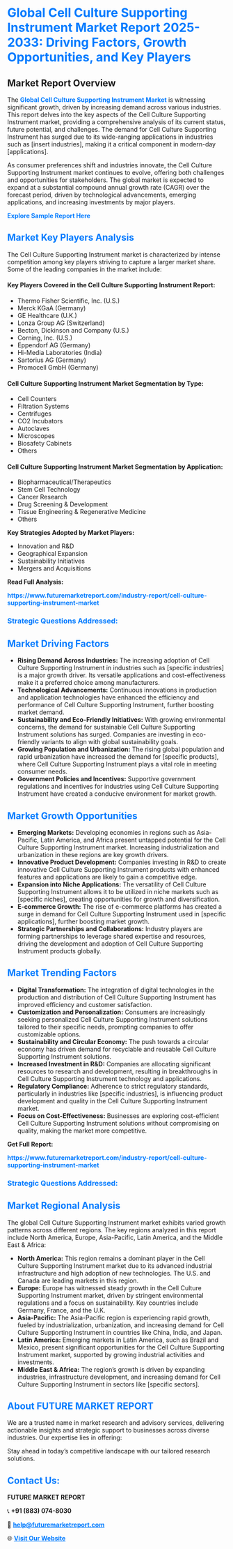 <h1 style="color: #007BFF;">Global Cell Culture Supporting Instrument Market Report 2025-2033: Driving Factors, Growth Opportunities, and Key Players</h1>

<section id="overview">
<h2>Market Report Overview</h2>
<p>The <a href="https://www.futuremarketreport.com/industry-report/cell-culture-supporting-instrument-market" style="color: #007BFF; text-decoration: none;"><strong>Global Cell Culture Supporting Instrument Market</strong></a> is witnessing significant growth, driven by increasing demand across various industries. This report delves into the key aspects of the Cell Culture Supporting Instrument market, providing a comprehensive analysis of its current status, future potential, and challenges. The demand for Cell Culture Supporting Instrument has surged due to its wide-ranging applications in industries such as [insert industries], making it a critical component in modern-day [applications].</p>
<p>As consumer preferences shift and industries innovate, the Cell Culture Supporting Instrument market continues to evolve, offering both challenges and opportunities for stakeholders. The global market is expected to expand at a substantial compound annual growth rate (CAGR) over the forecast period, driven by technological advancements, emerging applications, and increasing investments by major players.</p>
</section>

<section id="overview">
<p><a href="https://www.futuremarketreport.com/request-sample/reportId=85054" style="color: #007BFF; text-decoration: none;"><strong>Explore Sample Report Here</strong></a></p>
</section>

<section id="key-players">
<h2 style="color: #007BFF;">Market Key Players Analysis</h2>
<p>The Cell Culture Supporting Instrument market is characterized by intense competition among key players striving to capture a larger market share. Some of the leading companies in the market include:</p>
<h4>Key Players Covered in the Cell Culture Supporting Instrument Report:</h4>
<ul><li>Thermo Fisher Scientific, Inc. (U.S.)</li><li>Merck KGaA (Germany)</li><li>GE Healthcare (U.K.)</li><li>Lonza Group AG (Switzerland)</li><li>Becton, Dickinson and Company (U.S.)</li><li>Corning, Inc. (U.S.)</li><li>Eppendorf AG (Germany)</li><li>Hi-Media Laboratories (India)</li><li>Sartorius AG (Germany)</li><li>Promocell GmbH (Germany)</li></ul>
<h4>Cell Culture Supporting Instrument Market Segmentation by Type:</h4>
<ul><li>Cell Counters</li><li>Filtration Systems</li><li>Centrifuges</li><li>CO2 Incubators</li><li>Autoclaves</li><li>Microscopes</li><li>Biosafety Cabinets</li><li>Others</li></ul>

<h4>Cell Culture Supporting Instrument Market Segmentation by Application:</h4>
<ul><li>Biopharmaceutical/Therapeutics</li><li>Stem Cell Technology</li><li>Cancer Research</li><li>Drug Screening &amp; Development</li><li>Tissue Engineering &amp; Regenerative Medicine</li><li>Others</li></ul>
<p><strong>Key Strategies Adopted by Market Players:</strong></p>
<ul>
<li>Innovation and R&D</li>
<li>Geographical Expansion</li>
<li>Sustainability Initiatives</li>
<li>Mergers and Acquisitions</li>
</ul>
</section>

<section>
<p><strong>Read Full Analysis: </strong></p><a href="https://www.futuremarketreport.com/industry-report/cell-culture-supporting-instrument-market" style="color: #007BFF; text-decoration: none;"><strong>https://www.futuremarketreport.com/industry-report/cell-culture-supporting-instrument-market</strong></a>
<h3 style="color: #007BFF;">Strategic Questions Addressed:</h3>
</section>

<section id="driving-factors">
<h2 style="color: #007BFF;">Market Driving Factors</h2>
<ul>
<li><strong>Rising Demand Across Industries:</strong> The increasing adoption of Cell Culture Supporting Instrument in industries such as [specific industries] is a major growth driver. Its versatile applications and cost-effectiveness make it a preferred choice among manufacturers.</li>
<li><strong>Technological Advancements:</strong> Continuous innovations in production and application technologies have enhanced the efficiency and performance of Cell Culture Supporting Instrument, further boosting market demand.</li>
<li><strong>Sustainability and Eco-Friendly Initiatives:</strong> With growing environmental concerns, the demand for sustainable Cell Culture Supporting Instrument solutions has surged. Companies are investing in eco-friendly variants to align with global sustainability goals.</li>
<li><strong>Growing Population and Urbanization:</strong> The rising global population and rapid urbanization have increased the demand for [specific products], where Cell Culture Supporting Instrument plays a vital role in meeting consumer needs.</li>
<li><strong>Government Policies and Incentives:</strong> Supportive government regulations and incentives for industries using Cell Culture Supporting Instrument have created a conducive environment for market growth.</li>
</ul>
</section>

<section id="growth-opportunities">
<h2 style="color: #007BFF;">Market Growth Opportunities</h2>
<ul>
<li><strong>Emerging Markets:</strong> Developing economies in regions such as Asia-Pacific, Latin America, and Africa present untapped potential for the Cell Culture Supporting Instrument market. Increasing industrialization and urbanization in these regions are key growth drivers.</li>
<li><strong>Innovative Product Development:</strong> Companies investing in R&D to create innovative Cell Culture Supporting Instrument products with enhanced features and applications are likely to gain a competitive edge.</li>
<li><strong>Expansion into Niche Applications:</strong> The versatility of Cell Culture Supporting Instrument allows it to be utilized in niche markets such as [specific niches], creating opportunities for growth and diversification.</li>
<li><strong>E-commerce Growth:</strong> The rise of e-commerce platforms has created a surge in demand for Cell Culture Supporting Instrument used in [specific applications], further boosting market growth.</li>
<li><strong>Strategic Partnerships and Collaborations:</strong> Industry players are forming partnerships to leverage shared expertise and resources, driving the development and adoption of Cell Culture Supporting Instrument products globally.</li>
</ul>
</section>

<section id="trending-factors">
<h2 style="color: #007BFF;">Market Trending Factors</h2>
<ul>
<li><strong>Digital Transformation:</strong> The integration of digital technologies in the production and distribution of Cell Culture Supporting Instrument has improved efficiency and customer satisfaction.</li>
<li><strong>Customization and Personalization:</strong> Consumers are increasingly seeking personalized Cell Culture Supporting Instrument solutions tailored to their specific needs, prompting companies to offer customizable options.</li>
<li><strong>Sustainability and Circular Economy:</strong> The push towards a circular economy has driven demand for recyclable and reusable Cell Culture Supporting Instrument solutions.</li>
<li><strong>Increased Investment in R&D:</strong> Companies are allocating significant resources to research and development, resulting in breakthroughs in Cell Culture Supporting Instrument technology and applications.</li>
<li><strong>Regulatory Compliance:</strong> Adherence to strict regulatory standards, particularly in industries like [specific industries], is influencing product development and quality in the Cell Culture Supporting Instrument market.</li>
<li><strong>Focus on Cost-Effectiveness:</strong> Businesses are exploring cost-efficient Cell Culture Supporting Instrument solutions without compromising on quality, making the market more competitive.</li>
</ul>
</section>

<section>
<p><strong>Get Full Report: </strong></p><a href="https://www.futuremarketreport.com/industry-report/cell-culture-supporting-instrument-market" style="color: #007BFF; text-decoration: none;"><strong>https://www.futuremarketreport.com/industry-report/cell-culture-supporting-instrument-market</strong></a>
<h3 style="color: #007BFF;">Strategic Questions Addressed:</h3>
</section>


<section id="regional-analysis">
<h2 style="color: #007BFF;">Market Regional Analysis</h2>
<p>The global Cell Culture Supporting Instrument market exhibits varied growth patterns across different regions. The key regions analyzed in this report include North America, Europe, Asia-Pacific, Latin America, and the Middle East & Africa:</p>
<ul>
<li><strong>North America:</strong> This region remains a dominant player in the Cell Culture Supporting Instrument market due to its advanced industrial infrastructure and high adoption of new technologies. The U.S. and Canada are leading markets in this region.</li>
<li><strong>Europe:</strong> Europe has witnessed steady growth in the Cell Culture Supporting Instrument market, driven by stringent environmental regulations and a focus on sustainability. Key countries include Germany, France, and the U.K.</li>
<li><strong>Asia-Pacific:</strong> The Asia-Pacific region is experiencing rapid growth, fueled by industrialization, urbanization, and increasing demand for Cell Culture Supporting Instrument in countries like China, India, and Japan.</li>
<li><strong>Latin America:</strong> Emerging markets in Latin America, such as Brazil and Mexico, present significant opportunities for the Cell Culture Supporting Instrument market, supported by growing industrial activities and investments.</li>
<li><strong>Middle East & Africa:</strong> The region’s growth is driven by expanding industries, infrastructure development, and increasing demand for Cell Culture Supporting Instrument in sectors like [specific sectors].</li>
</ul>
</section>

<footer>
<h2 style="color: #007BFF;">About FUTURE MARKET REPORT</h2>
<p>We are a trusted name in market research and advisory services, delivering actionable insights and strategic support to businesses across diverse industries. Our expertise lies in offering:</p>

<p>Stay ahead in today’s competitive landscape with our tailored research solutions.</p>

<h2 style="color: #007BFF;">Contact Us:</h2>
<p><strong>FUTURE MARKET REPORT</strong></p>
<p>📞 <strong>+91 (883) 074-8030</strong></p>
<p>📧 <strong><a href="mailto:help@futuremarketreport.com" style="color: #007BFF;">help@futuremarketreport.com</a></strong></p>
<p>🌐 <strong><a href="https://www.futuremarketreport.com/" style="color: #007BFF;">Visit Our Website</a></strong></p>
</footer>